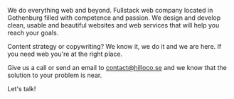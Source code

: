 We do everything web and beyond. Fullstack web company located in Gothenburg filled with competence and passion.
We design and develop clean, usable and beautiful websites and web services that will help you reach your goals.

Content strategy or copywriting? We know it, we do it and we are here.
If you need web you're at the right place.

Give us a call or send an email to <a class="link" href="mailto:contact@hilloco.se">contact@hilloco.se</a> and we know that the solution to your problem is near.

Let's talk!

